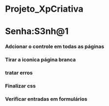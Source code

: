 # Projeto_XpCriativa
# Senha:S3nh@1 
### Adcionar o controle em todas as páginas
### Tirar a iconica página branca
### tratar erros
### Finalizar css
### Verificar entradas em formulários 
